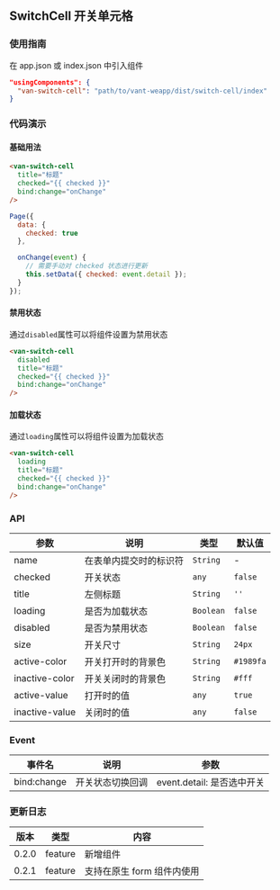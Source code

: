 ## SwitchCell 开关单元格

### 使用指南
在 app.json 或 index.json 中引入组件
```json
"usingComponents": {
  "van-switch-cell": "path/to/vant-weapp/dist/switch-cell/index"
}
```

### 代码演示

#### 基础用法

```html
<van-switch-cell
  title="标题"
  checked="{{ checked }}"
  bind:change="onChange"
/>
```

```javascript
Page({
  data: {
    checked: true
  },

  onChange(event) {
    // 需要手动对 checked 状态进行更新
    this.setData({ checked: event.detail });
  }
});
```

#### 禁用状态
通过`disabled`属性可以将组件设置为禁用状态

```html
<van-switch-cell
  disabled
  title="标题"
  checked="{{ checked }}"
  bind:change="onChange"
/>
```

#### 加载状态
通过`loading`属性可以将组件设置为加载状态

```html
<van-switch-cell
  loading
  title="标题"
  checked="{{ checked }}"
  bind:change="onChange"
/>
```

### API

| 参数 | 说明 | 类型 | 默认值 |
|-----------|-----------|-----------|-------------|
| name | 在表单内提交时的标识符 | `String` | - |
| checked | 开关状态 | `any` | `false` |
| title | 左侧标题 |  `String` | `''` |
| loading | 是否为加载状态 |  `Boolean` | `false` |
| disabled | 是否为禁用状态 |  `Boolean` | `false` |
| size | 开关尺寸 | `String` | `24px` |
| active-color | 开关打开时的背景色 | `String` | `#1989fa` |
| inactive-color | 开关关闭时的背景色 | `String` | `#fff` |
| active-value | 打开时的值 | `any` | `true` |
| inactive-value | 关闭时的值 | `any` | `false` |

### Event

| 事件名 | 说明 | 参数 |
|-----------|-----------|-----------|
| bind:change | 开关状态切换回调 | event.detail: 是否选中开关 |

### 更新日志

| 版本 | 类型 | 内容 |
|-----------|-----------|-----------|
| 0.2.0 | feature | 新增组件 |
| 0.2.1 | feature | 支持在原生 form 组件内使用 |

